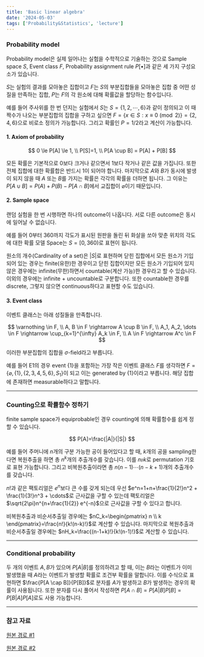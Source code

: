 ```yaml
---
title: 'Basic linear algebra'
date: '2024-05-03'
tags: ['Probability&Statistics', 'lecture']
---
```


### Probability model

Probability model은 실제 일어나는 실험을 수학적으로 기술하는 것으로 Sample space $S$, Event class $F$, Probability assignment rule $P[\bullet]$과 같은 세 가지 구성요소가 있습니다.

$S$는 실험의 결과를 모아놓은 집합이고 $F$는 $S$의 부분집합들을 모아놓은 집합 중 어떤 성질을 만족하는 집합, $P$는 $F$의 각 원소에 대해 확률값을 할당하는 함수입니다.

예를 들어 주사위를 한 번 던지는 실험에서 $S$는 $S=\{1, 2, \cdots, 6\}$과 같이 정의되고 이 때 짝수가 나오는 부분집합의 집합을 구하고 싶으면 $F=\{x \in S : x \equiv 0 \pmod{2}\}=\{2, 4, 6\}$으로 비로소 정의가 가능합니다. 그리고 확률인 $P=1/2$라고 계산이 가능합니다.

#### 1. Axiom of probability

$$
0 \le P[A] \le 1, \\
P[S]=1, \\
P[A \cup B] = P[A] + P[B]
$$

모든 확률은 기본적으로 0보다 크거나 같으면서 1보다 작거나 같은 값을 가집니다. 또한 전체 집합에 대한 확률합은 반드시 1이 되어야 합니다. 마지막으로 $A$와 $B$가 동시에 발생이 되지 않을 때 $A$ 또는 $B$를 가지는 확률은 각각의 확률을 더하면 됩니다. 그 이유는 $P[A \cup B]=P(A)+P(B)-P[A \cap B]$에서 교집합이 $\varnothing$이기 때문입니다.

#### 2. Sample space

랜덤 실험을 한 번 시행하면 하나의 outcome이 나옵니다. 서로 다른 outcome은 동시에 일어날 수 없습니다.

예를 들어 0부터 360까지 각도가 표시된 원판을 돌린 뒤 화살을 쏘아 맞춘 위치의 각도에 대한 확률 모델 Space는 $S=\left[0, 360\right)$로 표현이 됩니다.

원소의 개수(Cardinality of a set)은 $|S|$로 표현하며 닫힌 집합에서 모든 원소가 기입되어 있는 경우는 finite(유한)한 경우이고 닫힌 집합이지만 모든 원소가 기입되어 있지 않은 경우에는 infinite(무한)하면서 countable(계산 가능)한 경우라고 할 수 있습니다. 이외의 경우에는 infinite + uncountable로 구분합니다. 또한 countable한 경우를 discrete, 그렇지 않으면 continuous하다고 표현할 수도 있습니다.

#### 3. Event class

이벤트 클래스는 아래 성질들을 만족합니다.

$$
\varnothing \in F, \\
A, B \in F \rightarrow A \cup B \in F, \\
A_1, A_2, \dots \in F \rightarrow \cup_{k=1}^{\infty} A_k \in F, \\
A \in F \rightarrow A^c \in F
$$

이러한 부분집합의 집합을 $\sigma$-field라고 부릅니다.

예를 들어 E1의 경우 event {1}을 포함하는 가장 작은 이벤트 클래스 $F$를 생각하면 $F=\{\varnothing, \{1\}, \{2, 3, 4, 5, 6\}, S_1\}$이 되고 이는 generated by $\{1\}$이라고 부릅니다. 해당 집합에 존재하면 measurable하다고 말합니다.

---

### Counting으로 확률함수 정하기

finite sample space가 equiprobable인 경우 counting에 의해 확률함수를 쉽게 정할 수 있습니다.

$$
P[A]=\frac{|A|}{|S|}
$$

예를 들어 주머니에 $n$개의 구분 가능한 공이 들어있다고 할 때, $k$개의 공을 sampling한다면 복원추출을 하면 총 $n^k$개의 추출개수를 갖습니다. 이를 $n\mathfrak{p}k$로 permutation 기호로 표현 가능합니다. 그리고 비복원추출이라면 총 $n(n-1) \cdots (n-k+1)$개의 추출개수를 갖습니다.

$n!$과 같은 팩토리얼은 $e^n$보다 큰 수를 갖게 되는데 우선 $e^n=1+n+\frac{1}{2!}n^2 + \frac{1}{3!}n^3 + \cdots$로 근사값을 구할 수 있는데 팩토리얼은 $\sqrt{2\pi}n^{n+\frac{1}{2}} e^{-n}$으로 근사값을 구할 수 있다고 합니다.

비복원추출과 비순서추출일 경우에는 $nC_k=\begin{pmatrix} n \\ k \end{pmatrix}=\frac{n!}{k!(n-k)!}$로 계산할 수 있습니다. 마지막으로 복원추출과 비순서추출일 경우에는 $nH_k=\frac{(n-1+k)!}{k!(n-1)!}$로 계산할 수 있습니다.

---

### Conditional probability

두 개의 이벤트 $A, B$가 있으며 $P[A|B]$를 정의하려고 할 때, 이는 $B$라는 이벤트가 이미 발생했을 때 $A$라는 이벤트가 발생할 확률로 조건부 확률을 말합니다. 이를 수식으로 표현하면 $\frac{P[A \cap B]}{P[B]}$로 분자를 $A$가 발생하고 $B$가 발생하는 경우의 확률이 사용됩니다. 또한 분자를 다시 풀어서 작성하면 $P[A \cap B]=P[A|B]P[B]=P[B|A]P[A]$로도 사용 가능합니다.

---

### 참고 자료

[원본 경로 #1](https://www.youtube.com/watch?v=rIVkvnnDSo4&list=PL48-12jNeoLp-yn6k8bRTVdyYyJkALSvu&index=1)

[원본 경로 #2](https://www.youtube.com/watch?v=Ls5aqw7k5w8&list=PL48-12jNeoLp-yn6k8bRTVdyYyJkALSvu&index=2)



